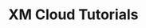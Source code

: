 ---
title: 'XM Cloud Tutorials'
description: ''
hasSubPageNav: true
hasInPageNav: false
pageType: childoverview
---